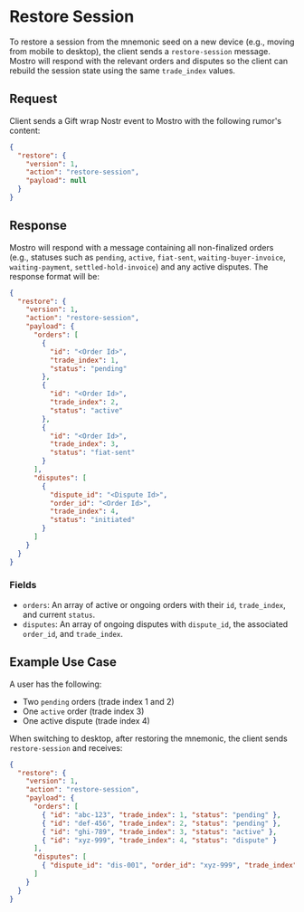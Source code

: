 # Restore Session

To restore a session from the mnemonic seed on a new device (e.g., moving from mobile to desktop), the client sends a `restore-session` message. Mostro will respond with the relevant orders and disputes so the client can rebuild the session state using the same `trade_index` values.

## Request

Client sends a Gift wrap Nostr event to Mostro with the following rumor's content:

```json
{
  "restore": {
    "version": 1,
    "action": "restore-session",
    "payload": null
  }
}
```

## Response

Mostro will respond with a message containing all non-finalized orders (e.g., statuses such as `pending`, `active`, `fiat-sent`, `waiting-buyer-invoice`, `waiting-payment`, `settled-hold-invoice`) and any active disputes. The response format will be:

```json
{
  "restore": {
    "version": 1,
    "action": "restore-session",
    "payload": {
      "orders": [
        {
          "id": "<Order Id>",
          "trade_index": 1,
          "status": "pending"
        },
        {
          "id": "<Order Id>",
          "trade_index": 2,
          "status": "active"
        },
        {
          "id": "<Order Id>",
          "trade_index": 3,
          "status": "fiat-sent"
        }
      ],
      "disputes": [
        {
          "dispute_id": "<Dispute Id>",
          "order_id": "<Order Id>",
          "trade_index": 4,
          "status": "initiated"
        }
      ]
    }
  }
}
```

### Fields

* `orders`: An array of active or ongoing orders with their `id`, `trade_index`, and current `status`.
* `disputes`: An array of ongoing disputes with `dispute_id`, the associated `order_id`, and `trade_index`.

## Example Use Case

A user has the following:

* Two `pending` orders (trade index 1 and 2)
* One `active` order (trade index 3)
* One active dispute (trade index 4)

When switching to desktop, after restoring the mnemonic, the client sends `restore-session` and receives:

```json
{
  "restore": {
    "version": 1,
    "action": "restore-session",
    "payload": {
      "orders": [
        { "id": "abc-123", "trade_index": 1, "status": "pending" },
        { "id": "def-456", "trade_index": 2, "status": "pending" },
        { "id": "ghi-789", "trade_index": 3, "status": "active" },
        { "id": "xyz-999", "trade_index": 4, "status": "dispute" }
      ],
      "disputes": [
        { "dispute_id": "dis-001", "order_id": "xyz-999", "trade_index": 4, "status": "initiated" }
      ]
    }
  }
}
```

